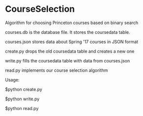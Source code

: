 # CourseSelection
Algorithm for choosing Princeton courses based on binary search

courses.db is the database file. It stores the coursedata table.

courses.json stores data about Spring '17 courses in JSON format

create.py drops the old coursedata table and creates a new one

write.py fills the coursedata table with data from courses.json

read.py implements our course selection algorithm





Usage:

$python create.py

$python write.py

$python read.py
